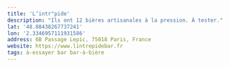 ```yaml
---
title: 'L’intr"pide'
description: "Ils ont 12 bières artisanales à la pression. À tester."
lat: '48.88438267737241'
lon: '2.3346957111931586'
address: 6B Passage Lepic, 75018 Paris, France
website: https://www.lintrepidebar.fr
tags: à-essayer bar bar-à-bière
---
```

